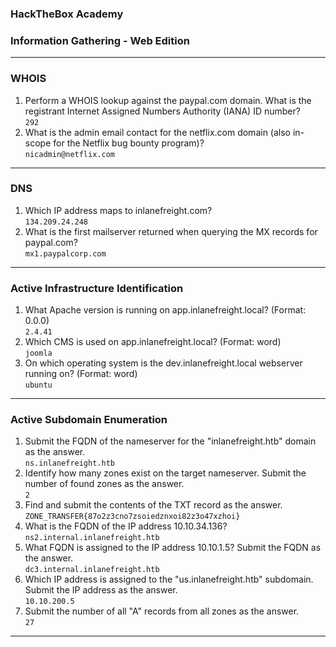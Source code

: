 ### HackTheBox Academy  
### Information Gathering - Web Edition  
---
### WHOIS  
1. Perform a WHOIS lookup against the paypal.com domain. What is the registrant Internet Assigned Numbers Authority (IANA) ID number?  
`292`  
2. What is the admin email contact for the netflix.com domain (also in-scope for the Netflix bug bounty program)?  
`nicadmin@netflix.com`  
---  
### DNS  
1. Which IP address maps to inlanefreight.com?  
`134.209.24.248`  
2. What is the first mailserver returned when querying the MX records for paypal.com?  
`mx1.paypalcorp.com`  
---  
### Active Infrastructure Identification  
1. What Apache version is running on app.inlanefreight.local? (Format: 0.0.0)  
`2.4.41`  
2. Which CMS is used on app.inlanefreight.local? (Format: word)  
`joomla`  
3. On which operating system is the dev.inlanefreight.local webserver running on? (Format: word)  
`ubuntu`  
---  
### Active Subdomain Enumeration  
1. Submit the FQDN of the nameserver for the "inlanefreight.htb" domain as the answer.  
`ns.inlanefreight.htb`  
2.  Identify how many zones exist on the target nameserver. Submit the number of found zones as the answer.  
`2`  
3.  Find and submit the contents of the TXT record as the answer.  
`ZONE_TRANSFER{87o2z3cno7zsoiedznxoi82z3o47xzhoi}`  
4.  What is the FQDN of the IP address 10.10.34.136?  
`ns2.internal.inlanefreight.htb`  
5. What FQDN is assigned to the IP address 10.10.1.5? Submit the FQDN as the answer.  
`dc3.internal.inlanefreight.htb`  
6. Which IP address is assigned to the "us.inlanefreight.htb" subdomain. Submit the IP address as the answer.  
`10.10.200.5`  
7. Submit the number of all "A" records from all zones as the answer.  
`27`  
---